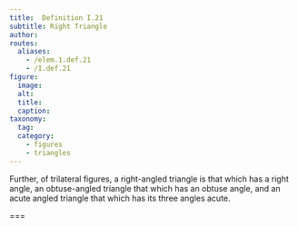 ```yaml
---
title:  Definition I.21
subtitle: Right Triangle
author:
routes:
  aliases:
    - /elem.1.def.21
    - /I.def.21
figure:
  image:
  alt:
  title:
  caption:
taxonomy:
  tag:
  category:
    - figures
    - triangles
---
```


Further, of trilateral figures, a right-angled triangle is that which has a right angle, an obtuse-angled triangle that which has an obtuse angle, and an acute angled triangle that which has its three angles acute.

===
